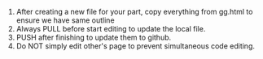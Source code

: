 1. After creating a new file for your part, copy everything from gg.html to ensure we have same outline<br>
2. Always PULL before start editing to update the local file.<br>
3. PUSH after finishing to update them to github.<br>
4. Do NOT simply edit other's page to prevent simultaneous code editing.
